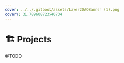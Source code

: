 ```yaml
---
cover: ../../.gitbook/assets/Layer2DAOBanner (1).png
coverY: 31.789608723540734
---
```


# 🏗 Projects

@TODO
